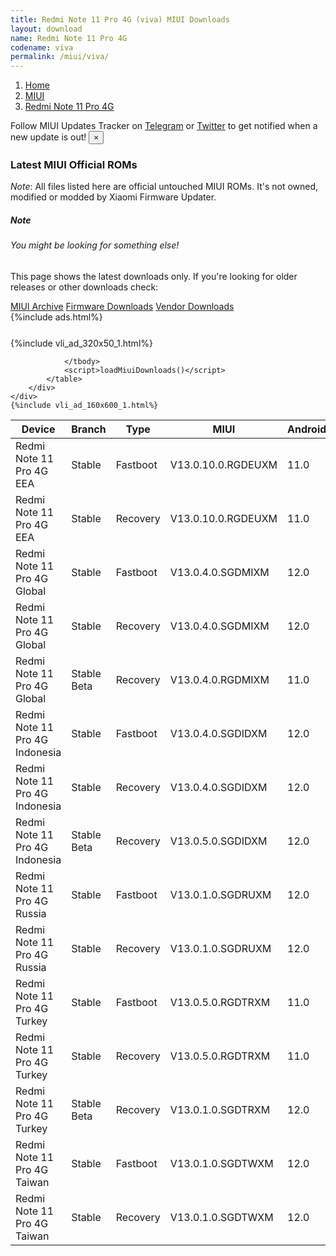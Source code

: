 ```yaml
---
title: Redmi Note 11 Pro 4G (viva) MIUI Downloads
layout: download
name: Redmi Note 11 Pro 4G
codename: viva
permalink: /miui/viva/
---
```

<nav aria-label="breadcrumb">
    <ol class="breadcrumb">
        <li class="breadcrumb-item"><a href="/">Home</a></li>
        <li class="breadcrumb-item"><a href="/miui/">MIUI</a></li>
        <li class="breadcrumb-item active" aria-current="page"><a href="/miui/viva/">Redmi Note 11 Pro 4G</a></li>
    </ol>
</nav>
<div class="alert alert-primary alert-dismissible fade show" role="alert">
    Follow MIUI Updates Tracker on <a href="https://t.me/MIUIUpdatesTracker" class="alert-link">Telegram</a>
     or <a href="https://twitter.com/MiFwUpdater" class="alert-link">Twitter</a> to get notified when a new update is out!
    <button type="button" class="close" data-dismiss="alert" aria-label="Close">
        <span aria-hidden="true">&times;</span>
    </button>
</div>

### Latest MIUI Official ROMs
*Note*: All files listed here are official untouched MIUI ROMs. It's not owned, modified or modded by Xiaomi Firmware Updater.
<div class="card">
  <div class="card-body">
    <h5 class="card-title">Note</h5>
    <h6 class="card-subtitle mb-2 text-muted">You might be looking for something else!</h6>
    <p class="card-text">This page shows the latest downloads only.
     If you're looking for older releases or other downloads check:</p>
    <a href="/archive/miui/viva/" class="card-link">MIUI Archive</a>
    <a href="/firmware/viva/" class="card-link">Firmware Downloads</a>
    <a href="/vendor/viva/" class="card-link">Vendor Downloads</a>
  </div>
</div>
{%include ads.html%}
<div class="row justify-content-center">
    <div class="col-10">
        <div class="table-responsive-md" style="margin-top: 25px;">
            {%include vli_ad_320x50_1.html%}
            <table id="miui" class="display dt-responsive nowrap compact table table-striped table-hover table-sm">
                <thead class="thead-dark">
                    <tr>
                        <th data-ref="device">Device</th>
                        <th data-ref="branch">Branch</th>
                        <th data-ref="type">Type</th>
                        <th data-ref="miui">MIUI</th>
                        <th data-ref="android">Android</th>
                        <th data-ref="size">Size</th>
                        <th data-ref="size">Date</th>
                        <th data-ref="link">Link</th>
                    </tr>
                </thead>
                <tbody>
                <tr><td>Redmi Note 11 Pro 4G EEA</td><td>Stable</td><td>Fastboot</td><td>V13.0.10.0.RGDEUXM</td><td>11.0</td><td>5.8 GB</td><td>2022-11-01</td><td><a href="/miui/viva/stable/V13.0.10.0.RGDEUXM/">Download</a></td></tr>
<tr><td>Redmi Note 11 Pro 4G EEA</td><td>Stable</td><td>Recovery</td><td>V13.0.10.0.RGDEUXM</td><td>11.0</td><td>2.8 GB</td><td>2022-11-04</td><td><a href="/miui/viva/stable/V13.0.10.0.RGDEUXM/">Download</a></td></tr>
<tr><td>Redmi Note 11 Pro 4G Global</td><td>Stable</td><td>Fastboot</td><td>V13.0.4.0.SGDMIXM</td><td>12.0</td><td>6.1 GB</td><td>2022-09-04</td><td><a href="/miui/viva/stable/V13.0.4.0.SGDMIXM/">Download</a></td></tr>
<tr><td>Redmi Note 11 Pro 4G Global</td><td>Stable</td><td>Recovery</td><td>V13.0.4.0.SGDMIXM</td><td>12.0</td><td>3.1 GB</td><td>2022-09-09</td><td><a href="/miui/viva/stable/V13.0.4.0.SGDMIXM/">Download</a></td></tr>
<tr><td>Redmi Note 11 Pro 4G Global</td><td>Stable Beta</td><td>Recovery</td><td>V13.0.4.0.RGDMIXM</td><td>11.0</td><td>2.8 GB</td><td>2022-03-08</td><td><a href="/miui/viva/stable beta/V13.0.4.0.RGDMIXM/">Download</a></td></tr>
<tr><td>Redmi Note 11 Pro 4G Indonesia</td><td>Stable</td><td>Fastboot</td><td>V13.0.4.0.SGDIDXM</td><td>12.0</td><td>5.6 GB</td><td>2022-09-27</td><td><a href="/miui/viva/stable/V13.0.4.0.SGDIDXM/">Download</a></td></tr>
<tr><td>Redmi Note 11 Pro 4G Indonesia</td><td>Stable</td><td>Recovery</td><td>V13.0.4.0.SGDIDXM</td><td>12.0</td><td>3.1 GB</td><td>2022-09-30</td><td><a href="/miui/viva/stable/V13.0.4.0.SGDIDXM/">Download</a></td></tr>
<tr><td>Redmi Note 11 Pro 4G Indonesia</td><td>Stable Beta</td><td>Recovery</td><td>V13.0.5.0.SGDIDXM</td><td>12.0</td><td>3.1 GB</td><td>2022-11-11</td><td><a href="/miui/viva/stable beta/V13.0.5.0.SGDIDXM/">Download</a></td></tr>
<tr><td>Redmi Note 11 Pro 4G Russia</td><td>Stable</td><td>Fastboot</td><td>V13.0.1.0.SGDRUXM</td><td>12.0</td><td>5.4 GB</td><td>2022-09-17</td><td><a href="/miui/viva/stable/V13.0.1.0.SGDRUXM/">Download</a></td></tr>
<tr><td>Redmi Note 11 Pro 4G Russia</td><td>Stable</td><td>Recovery</td><td>V13.0.1.0.SGDRUXM</td><td>12.0</td><td>3.1 GB</td><td>2022-09-27</td><td><a href="/miui/viva/stable/V13.0.1.0.SGDRUXM/">Download</a></td></tr>
<tr><td>Redmi Note 11 Pro 4G Turkey</td><td>Stable</td><td>Fastboot</td><td>V13.0.5.0.RGDTRXM</td><td>11.0</td><td>4.8 GB</td><td>2022-06-16</td><td><a href="/miui/viva/stable/V13.0.5.0.RGDTRXM/">Download</a></td></tr>
<tr><td>Redmi Note 11 Pro 4G Turkey</td><td>Stable</td><td>Recovery</td><td>V13.0.5.0.RGDTRXM</td><td>11.0</td><td>2.8 GB</td><td>2022-06-24</td><td><a href="/miui/viva/stable/V13.0.5.0.RGDTRXM/">Download</a></td></tr>
<tr><td>Redmi Note 11 Pro 4G Turkey</td><td>Stable Beta</td><td>Recovery</td><td>V13.0.1.0.SGDTRXM</td><td>12.0</td><td>3.1 GB</td><td>2022-09-24</td><td><a href="/miui/viva/stable beta/V13.0.1.0.SGDTRXM/">Download</a></td></tr>
<tr><td>Redmi Note 11 Pro 4G Taiwan</td><td>Stable</td><td>Fastboot</td><td>V13.0.1.0.SGDTWXM</td><td>12.0</td><td>4.7 GB</td><td>2022-09-13</td><td><a href="/miui/viva/stable/V13.0.1.0.SGDTWXM/">Download</a></td></tr>
<tr><td>Redmi Note 11 Pro 4G Taiwan</td><td>Stable</td><td>Recovery</td><td>V13.0.1.0.SGDTWXM</td><td>12.0</td><td>3.0 GB</td><td>2022-09-19</td><td><a href="/miui/viva/stable/V13.0.1.0.SGDTWXM/">Download</a></td></tr>

                </tbody>
                <script>loadMiuiDownloads()</script>
            </table>
        </div>
    </div>
    {%include vli_ad_160x600_1.html%}
</div>
